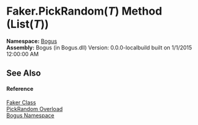 # Faker.PickRandom(*T*) Method (List(*T*))
 

**Namespace:**&nbsp;<a href="N_Bogus">Bogus</a><br />**Assembly:**&nbsp;Bogus (in Bogus.dll) Version: 0.0.0-localbuild built on 1/1/2015 12:00:00 AM

## See Also


#### Reference
<a href="T_Bogus_Faker">Faker Class</a><br /><a href="Overload_Bogus_Faker_PickRandom">PickRandom Overload</a><br /><a href="N_Bogus">Bogus Namespace</a><br />
